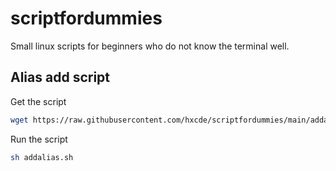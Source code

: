 # scriptfordummies
Small linux scripts for beginners who do not know the terminal well.

## Alias add script
Get the script
```bash
wget https://raw.githubusercontent.com/hxcde/scriptfordummies/main/addalias.sh
```
Run the script
```bash
sh addalias.sh
```
